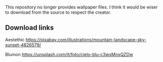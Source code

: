 This repository no longer provides wallpaper files. I think it would be wiser to download from the source to respect the creator.

## Download links
Aestethic
https://pixabay.com/illustrations/mountain-landscape-sky-sunset-4826579/

Blumon
https://unsplash.com/it/foto/cielo-blu-c3wsMnxQZDw

